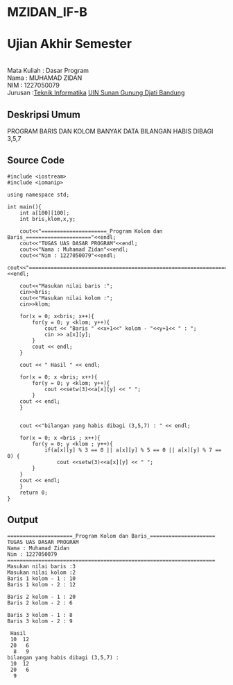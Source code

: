 # MZIDAN_IF-B
# Ujian Akhir Semester 
<br>Mata Kuliah 	: Dasar Program
<br> Nama		: MUHAMAD ZIDAN
<br>NIM		:	1227050079
<br>Jurusan		:[Teknik Informatika](http://if.uinsgd.ac.id/) [UIN Sunan Gunung Djati Bandung](https://uinsgd.ac.id/) 

## Deskripsi Umum
PROGRAM BARIS DAN KOLOM BANYAK DATA BILANGAN HABIS DIBAGI 3,5,7
## Source Code
```
#include <iostream>
#include <iomanip>

using namespace std;

int main(){
	int a[100][100];
	int bris,klom,x,y;
	
	cout<<"=====================_Program Kolom dan Baris_====================="<<endl;
	cout<<"TUGAS UAS DASAR PROGRAM"<<endl;
	cout<<"Nama : Muhamad Zidan"<<endl;
	cout<<"Nim : 1227050079"<<endl;
	cout<<"==================================================================="<<endl;

	cout<<"Masukan nilai baris :";
	cin>>bris;
	cout<<"Masukan nilai kolom :";
	cin>>klom;
	
	for(x = 0; x<bris; x++){
     	for(y = 0; y <klom; y++){
            cout << "Baris " <<x+1<<" kolom - "<<y+1<< " : ";
            cin >> a[x][y];
        }
        cout << endl;
    }

    cout << " Hasil " << endl;

    for(x = 0; x <bris; x++){
    	for(y = 0; y <klom; y++){
        	cout <<setw(3)<<a[x][y] << " ";
    	}
    cout << endl;
    }
    
    
    cout <<"bilangan yang habis dibagi (3,5,7) : " << endl;

    for(x = 0; x <bris ; x++){
     	for(y = 0; y <klom ; y++){
      		if(a[x][y] % 3 == 0 || a[x][y] % 5 == 0 || a[x][y] % 7 == 0) {
        		cout <<setw(3)<<a[x][y] << " ";
        }
    }
    cout << endl;
    }
    return 0;
}
```
## Output
```
=====================_Program Kolom dan Baris_=====================
TUGAS UAS DASAR PROGRAM
Nama : Muhamad Zidan
Nim : 1227050079
===================================================================
Masukan nilai baris :3
Masukan nilai kolom :2
Baris 1 kolom - 1 : 10
Baris 1 kolom - 2 : 12

Baris 2 kolom - 1 : 20
Baris 2 kolom - 2 : 6

Baris 3 kolom - 1 : 8
Baris 3 kolom - 2 : 9

 Hasil
 10  12
 20   6
  8   9
bilangan yang habis dibagi (3,5,7) :
 10  12
 20   6
  9
```
